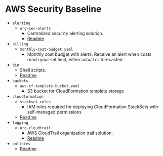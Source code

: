 # AWS Security Baseline

- `alerting`
    - `org-sec-alerts`
        - Centralized security alerting solution.
        - [Readme](alerting/org-sec-alerts/README.md)
- `billing`
    - `monthly-cost-budget.yaml`
        - Monthly cost budget with alerts. Receive an alert when costs reach your set limit, either actual or forecasted.
- `bin`
    - Shell scripts.
    - [Readme](bin/README.md)
- `buckets`
    - `aws-cf-template-bucket.yaml`
        - S3 bucket for CloudFormation template storage
- `cloudformation`
    - `stackset-roles`
        - IAM roles required for deploying CloudFormation StackSets with self-managed permissions
    - [Readme](cloudformation/README.md)
- `logging`
    - `org-cloudtrail`
        - AWS CloudTrail organization trail solution.
        - [Readme](logging/org-cloudtrail/README.md)
- `policies`
    - [Readme](policies/README.md)
